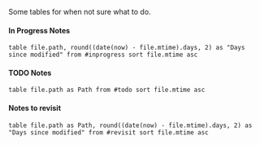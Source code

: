 Some tables for when not sure what to do.
#### In Progress Notes
```dataview
table file.path, round((date(now) - file.mtime).days, 2) as "Days since modified" from #inprogress sort file.mtime asc
```
#### TODO Notes
```dataview
table file.path as Path from #todo sort file.mtime asc
```
#### Notes to revisit
```dataview
table file.path as Path, round((date(now) - file.mtime).days, 2) as "Days since modified" from #revisit sort file.mtime asc
```